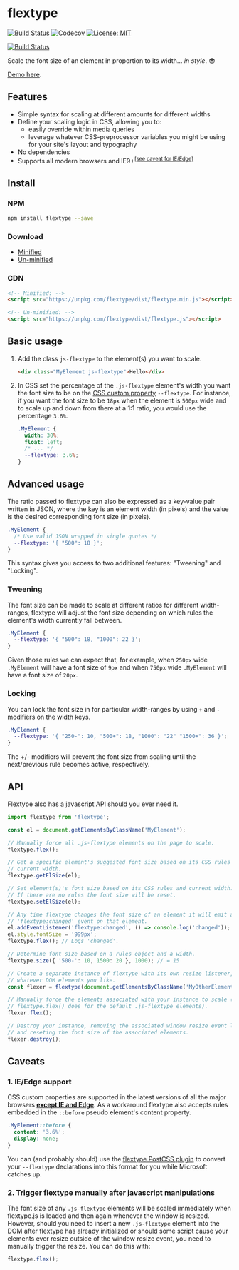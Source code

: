 # flextype

[![Build Status](https://img.shields.io/travis/autopaideia/flextype.svg)](https://travis-ci.org/autopaideia/flextype) [![Codecov](https://img.shields.io/codecov/c/github/autopaideia/flextype.svg)](https://codecov.io/github/autopaideia/flextype?branch=master) [![License: MIT](https://img.shields.io/badge/License-MIT-blue.svg)](https://opensource.org/licenses/MIT)

[![Build Status](https://saucelabs.com/browser-matrix/autopaideia.svg)](https://saucelabs.com/beta/builds/88c42e744a9241999efb1a98ebfd440d)

Scale the font size of an element in proportion to its width... *in style*. 😎

[Demo here](https://autopaideia.github.io/flextype/).

## Features

* Simple syntax for scaling at different amounts for different widths
* Define your scaling logic in CSS, allowing you to:
  * easily override within media queries
  * leverage whatever CSS-preprocessor variables you might be using for your site's layout and typography
* No dependencies
* Supports all modern browsers and IE9+<sup>[[see caveat for IE/Edge]](#css-custom-props-caveat)</sup>

## Install

### NPM

```bash
npm install flextype --save
```

### Download

* [Minified](https://unpkg.com/flextype/dist/flextype.min.js)
* [Un-minified](https://unpkg.com/flextype/dist/flextype.js)

### CDN

```html
<!-- Minified: -->
<script src="https://unpkg.com/flextype/dist/flextype.min.js"></script>

<!-- Un-minified: -->
<script src="https://unpkg.com/flextype/dist/flextype.js"></script>
```

## Basic usage

1. Add the class `js-flextype` to the element(s) you want to scale.

    ```html
    <div class="MyElement js-flextype">Hello</div>
    ```

2. In CSS set the percentage of the `.js-flextype` element's width you want the font size to be on the [CSS custom property](https://developer.mozilla.org/en-US/docs/Web/CSS/--*) `--flextype`. For instance, if you want the font size to be `18px` when the element is `500px` wide and to scale up and down from there at a 1:1 ratio, you would use the percentage `3.6%`.

    ```css
    .MyElement {
      width: 30%;
      float: left;
      /* ... */
      --flextype: 3.6%;
    }
    ```

## Advanced usage

The ratio passed to flextype can also be expressed as a key-value pair written in JSON, where the key is an element width (in pixels) and the value is the desired corresponding font size (in pixels).

```css
.MyElement {
  /* Use valid JSON wrapped in single quotes */
  --flextype: '{ "500": 18 }';
}
```

This syntax gives you access to two additional features: "Tweening" and "Locking".

### Tweening

The font size can be made to scale at different ratios for different width-ranges, flextype will adjust the font size depending on which rules the element's width currently fall between.

```css
.MyElement {
  --flextype: '{ "500": 18, "1000": 22 }';
}
```

Given those rules we can expect that, for example, when `250px` wide `.MyElement` will have a font size of `9px` and when `750px` wide `.MyElement` will have a font size of `20px`.

### Locking

You can lock the font size in for particular width-ranges by using `+` and `-` modifiers on the width keys.

```css
.MyElement {
  --flextype: '{ "250-": 10, "500+": 18, "1000": "22" "1500+": 36 }';
}

```

The +/- modifiers will prevent the font size from scaling until the next/previous rule becomes active, respectively.

## API

Flextype also has a javascript API should you ever need it.

```javascript
import flextype from 'flextype';

const el = document.getElementsByClassName('MyElement');

// Manually force all .js-flextype elements on the page to scale.
flextype.flex();

// Get a specific element's suggested font size based on its CSS rules and
// current width.
flextype.getElSize(el);

// Set element(s)'s font size based on its CSS rules and current width.
// If there are no rules the font size will be reset.
flextype.setElSize(el);

// Any time flextype changes the font size of an element it will emit a
// 'flextype:changed' event on that element.
el.addEventListener('flextype:changed', () => console.log('changed'));
el.style.fontSize = '999px';
flextype.flex(); // Logs 'changed'.

// Determine font size based on a rules object and a width.
flextype.size({ '500-': 10, 1500: 20 }, 1000); // = 15

// Create a separate instance of flextype with its own resize listener, bound to
// whatever DOM elements you like.
const flexer = flextype(document.getElementsByClassName('MyOtherElement'));

// Manually force the elements associated with your instance to scale (like
// flextype.flex() does for the default .js-flextype elements).
flexer.flex();

// Destroy your instance, removing the associated window resize event listener
// and reseting the font size of the associated elements.
flexer.destroy();
```

## Caveats

<a name="css-custom-props-caveat"></a>

### 1. IE/Edge support

CSS custom properties are supported in the latest versions of all the major browsers **[except IE and Edge](http://caniuse.com/#feat=css-variables)**. As a workaround flextype also accepts rules embedded in the `::before` pseudo element's content property.

```css
.MyElement::before {
  content: '3.6%';
  display: none;
}
```

You can (and probably should) use the [flextype PostCSS plugin](https://github.com/autopaideia/postcss-flextype) to convert your `--flextype` declarations into this format for you while Microsoft catches up.

<a name="initialization-caveat"></a>

### 2. Trigger flextype manually after javascript manipulations

The font size of any `.js-flextype` elements will be scaled immediately when flextype.js is loaded and then again whenever the window is resized. However, should you need to insert a new `.js-flextype` element into the DOM after flextype has already initialized or should some script cause your elements ever resize outside of the window resize event, you need to manually trigger the resize. You can do this with:

```javascript
flextype.flex();
```
